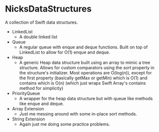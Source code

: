 # NicksDataStructures

A collection of Swift data structures.

 - LinkedList
     - A double linked list
 - Queue
     - A regular queue with enque and deque functions. Built on top of LinkedList to allow for O(1) enque and deque.
 - Heap
     - A generic Heap data structure built using an array to mimic a tree structure. Allows for custom comparators using the sort property in the structure's initializer. Most operations are O(log(n)), except for the first property (basically getMax or getMin) which is O(1) and contains which is O(n) (which just wraps Swift Array's contains method for simplicity)
 - PriorityQueue
    - A wrapper for the heap data structure but with queue like methods like enque and deque.
 - Array Extension
    - Just me messing around with some in-place sort methods.
 - String Extension
    - Again just me doing some practice problems.
